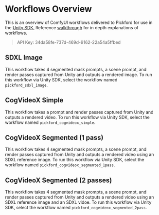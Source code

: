 # Workflows Overview

This is an overview of ComfyUI workflows delivered to Pickford for use in the [Unity SDK.](https://docs.playbook3d.com/api-reference/sdk-libraries/sdk-unity) Reference [walkthrough](https://www.loom.com/share/a6ebc1c21edb475fa94cf54ff1ed8472?sid=7415fe82-1077-4f03-9f6f-20bf50300794) for in depth explanations of workflows.

> API Key: 34da58fe-737d-469d-9162-22a54a5ffbed

## SDXL Image

This workflow takes 4 segmented mask prompts, a scene prompt, and render passes captured from Unity and outputs a rendered image. To run this workflow via Unity SDK, select the workflow named `pickford_sdxl_image`.

## CogVideoX Simple

This workflow takes a prompt and render passes captured from Unity and outputs a rendered video. To run this workflow via Unity SDK, select the workflow named `pickford_cogvideox_simple`.

## CogVideoX Segmented (1 pass)

This workflow takes 4 segmented mask prompts, a scene prompt, and render passes captured from Unity and outputs a rendered video using an SDXL reference image. To run this workflow via Unity SDK, select the workflow named `pickford_cogvideox_segmented_1pass`.

## CogVideoX Segmented (2 passes)

This workflow takes 4 segmented mask prompts, a scene prompt, and render passes captured from Unity and outputs a rendered video using an SDXL reference image and an SDXL vidoe. To run this workflow via Unity SDK, select the workflow named `pickford_cogvideox_segmented_2pass`.
